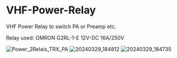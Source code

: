 # VHF-Power-Relay
VHF Power Relay to switch PA or Preamp etc.

Relay used: OMRON G2RL-1-E 12V-DC 16A/250V

![Power_2Relais_TRX_PA](https://github.com/CT7ABA/VHF-Power-Relay/assets/26884406/234075b5-62dc-4573-86e2-9b8942a70df5)
![20240329_184812](https://github.com/CT7ABA/VHF-Power-Relay/assets/26884406/05c48bf7-0b4a-494b-aac4-1d06d50f0783)
![20240329_184735](https://github.com/CT7ABA/VHF-Power-Relay/assets/26884406/c2dfbfa6-c8f5-4946-890b-6044716baeb7)

